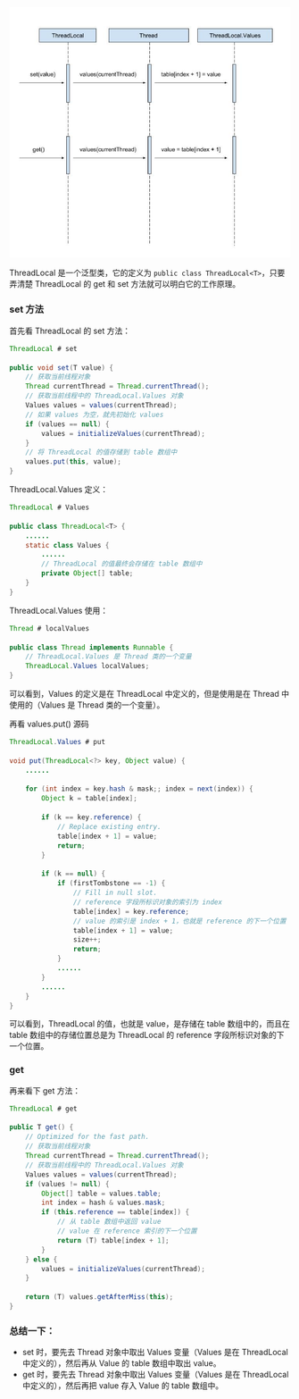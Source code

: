 <p align="center">
  <img src="image/ThreadLocal.jpg">
</p>


ThreadLocal 是一个泛型类，它的定义为 `public class ThreadLocal<T>`，只要弄清楚 ThreadLocal 的 get 和 set 方法就可以明白它的工作原理。

### set 方法 ###

首先看 ThreadLocal 的 set 方法：

```java
ThreadLocal # set

public void set(T value) {
    // 获取当前线程对象
    Thread currentThread = Thread.currentThread();
    // 获取当前线程中的 ThreadLocal.Values 对象
    Values values = values(currentThread);
    // 如果 values 为空，就先初始化 values
    if (values == null) {
        values = initializeValues(currentThread);
    }
    // 将 ThreadLocal 的值存储到 table 数组中
    values.put(this, value);
}
```

ThreadLocal.Values 定义：

```java
ThreadLocal # Values

public class ThreadLocal<T> {
    ......
    static class Values {
        ......
        // ThreadLocal 的值最终会存储在 table 数组中
        private Object[] table;
    }
}
```

ThreadLocal.Values 使用：

```java
Thread # localValues

public class Thread implements Runnable {
    // ThreadLocal.Values 是 Thread 类的一个变量
    ThreadLocal.Values localValues;
}
```

可以看到，Values 的定义是在 ThreadLocal 中定义的，但是使用是在 Thread 中使用的（Values 是 Thread 类的一个变量）。

再看 values.put() 源码

```java
ThreadLocal.Values # put

void put(ThreadLocal<?> key, Object value) {
    ......

    for (int index = key.hash & mask;; index = next(index)) {
        Object k = table[index];

        if (k == key.reference) {
            // Replace existing entry.
            table[index + 1] = value;
            return;
        }

        if (k == null) {
            if (firstTombstone == -1) {
                // Fill in null slot.
                // reference 字段所标识对象的索引为 index
                table[index] = key.reference;
                // value 的索引是 index + 1，也就是 reference 的下一个位置
                table[index + 1] = value;
                size++;
                return;
            }
            ......
        }
        ......
    }
}
```

可以看到，ThreadLocal 的值，也就是 value，是存储在 table 数组中的，而且在 table 数组中的存储位置总是为 ThreadLocal 的 reference 字段所标识对象的下一个位置。

### get ###

再来看下 get 方法：

```java
ThreadLocal # get

public T get() {
    // Optimized for the fast path.
    // 获取当前线程对象
    Thread currentThread = Thread.currentThread();
    // 获取当前线程中的 ThreadLocal.Values 对象   
    Values values = values(currentThread);
    if (values != null) {
        Object[] table = values.table;
        int index = hash & values.mask;
        if (this.reference == table[index]) {
            // 从 table 数组中返回 value
            // value 在 reference 索引的下一个位置
            return (T) table[index + 1];
        }
    } else {
        values = initializeValues(currentThread);
    }

    return (T) values.getAfterMiss(this);
}
```

### 总结一下： ###
- set 时，要先去 Thread 对象中取出 Values 变量（Values 是在 ThreadLocal 中定义的），然后再从 Value 的 table 数组中取出 value。
- get 时，要先去 Thread 对象中取出 Values 变量（Values 是在 ThreadLocal 中定义的），然后再把 value 存入 Value 的 table 数组中。